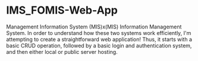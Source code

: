 # IMS_FOMIS-Web-App
Management Information System (MIS)x(MIS) Information Management System. In order to understand how these two systems work efficiently, I'm attempting to create a straightforward web application! Thus, it starts with a basic CRUD operation, followed by a basic login and authentication system, and then either local or public server hosting.
